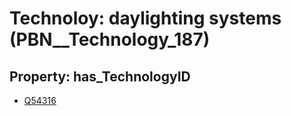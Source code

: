 # Technoloy: __daylighting systems__ (PBN__Technology_187)

## Property: has_TechnologyID

* [Q54316](Q54316)

